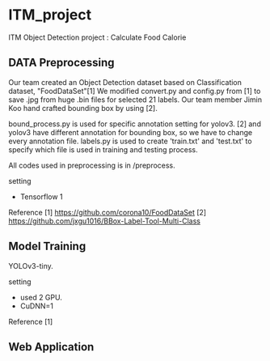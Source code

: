 # ITM_project
ITM Object Detection project : Calculate Food Calorie

## DATA Preprocessing 
Our team created an Object Detection dataset based on Classification dataset, "FoodDataSet"[1]
We modified convert.py and config.py from [1] to save .jpg from huge .bin files for selected 21 labels.
Our team member Jimin Koo hand crafted bounding box by using [2].

bound_process.py is used for specific annotation setting for yolov3. 
[2] and yolov3 have different annotation for bounding box, so we have to change every annotation file.
labels.py is used to create 'train.txt' and 'test.txt' to specify which file is used in training and testing process.

All codes used in preprocessing is in /preprocess.

setting
- Tensorflow 1

Reference
[1] https://github.com/corona10/FoodDataSet
[2] https://github.com/jxgu1016/BBox-Label-Tool-Multi-Class

## Model Training
YOLOv3-tiny.

setting
- used 2 GPU. 
- CuDNN=1

Reference
[1] 

## Web Application
